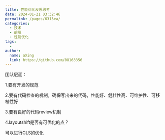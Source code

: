 ```yaml
---
title: 性能优化反思思考
date: 2024-01-21 03:32:46
permalink: /pages/6313ea/
categories:
  - 技术
  - 前端
  - 性能优化
tags:
  - 
author: 
  name: aXing
  link: https://github.com/08163356
---
```

团队层面：

1.要有开发的规范

2.要有代码检查的机制，确保写出来的代码，性能好、健壮性高、可维护性、可移植性好

3.要有良好的代码review机制

4.layoutshift是否有可优化的点？

可以进行CLS的优化

